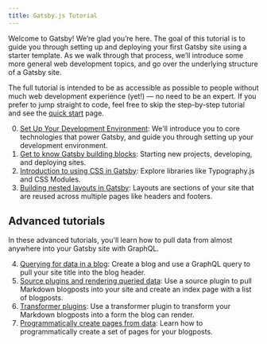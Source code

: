 ```yaml
---
title: Gatsby.js Tutorial
---
```


Welcome to Gatsby! We’re glad you’re here. The goal of this tutorial is to guide you through setting up and deploying your first Gatsby site using a starter template. As we walk through that process, we’ll introduce some more general web development topics, and go over the underlying structure of a Gatsby site.

The full tutorial is intended to be as accessible as possible to people without much web development experience (yet!) — no need to be an expert. If you prefer to jump straight to code, feel free to skip the step-by-step tutorial and see the [quick start](/docs/) page.

0.  [Set Up Your Development Environment](/tutorial/part-zero/): We'll introduce you to core technologies that power Gatsby, and guide you through setting up your development environment.
1.  [Get to know Gatsby building blocks](/tutorial/part-one/): Starting new projects, developing, and deploying sites.
1.  [Introduction to using CSS in Gatsby](/tutorial/part-two/): Explore libraries like Typography.js and CSS Modules.
1.  [Building nested layouts in Gatsby](/tutorial/part-three/): Layouts are sections of your site that are reused across multiple pages like headers and footers.

## Advanced tutorials

In these advanced tutorials, you'll learn how to pull data from almost anywhere into your Gatsby site with GraphQL.

4.  [Querying for data in a blog](/tutorial/part-four/): Create a blog and use a GraphQL query to pull your site title into the blog header.
5.  [Source plugins and rendering queried data](/tutorial/part-five/): Use a source plugin to pull Markdown blogposts into your site and create an index page with a list of blogposts.
6.  [Transformer plugins](/tutorial/part-six/): Use a transformer plugin to transform your Markdown blogposts into a form the blog can render.
7.  [Programmatically create pages from data](/tutorial/part-seven/): Learn how to programmatically create a set of pages for your blogposts.
